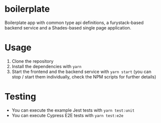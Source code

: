 # boilerplate

Boilerplate app with common type api definitions, a furystack-based backend service and a Shades-based single page application.

# Usage

1. Clone the repository
1. Install the dependencies with `yarn`
1. Start the frontend and the backend service with `yarn start` (you can stop / start them individually, check the NPM scripts for further details)

# Testing

- You can execute the example Jest tests with `yarn test:unit`
- You can execute Cypress E2E tests with `yarn test:e2e`
